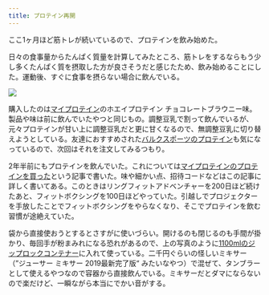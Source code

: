 ```yaml
---
title: プロテイン再開
---
```

ここ1ヶ月ほど筋トレが続いているので、プロテインを飲み始めた。

日々の食事量からたんぱく質量を計算してみたところ、筋トレをするならもう少し多くたんぱく質を摂取した方が良さそうだと感じたため、飲み始めることにした。運動後、すぐに食事を摂らない場合に飲んでいる。

![](https://lh3.googleusercontent.com/docs/ADP-6oHncJ27tet6FDj65RAiIAxgAwWiDPEZSO7BppXNg4j87R4te3Om09o6z4lAA4TvjB4Rt8O__0eaKSWVrOfyLdYeZGmYGsQFQqGq_xL4XvlbnXjBWGv9B2--8dXdQb0-vYvvL5Iv8yE0Z_pGqytCGdi1IidrwIkxDogSAIEB3oGldBlj9pOLhfZRSWa7wnXaTBF7Bm3jieHnpkbfgdIdNAjj68nSfxokh7Wj5SWwR6LM5gcO9HfcevYkY0zvuYYi0BOY44kJyGmQhS70hji0M6U5bz8VPsv0qavcYeUzNKO-Zfp0lvv8IMx1zCrj5tHplelIxc4T_3Sbxp37Rg2nh4LOwIDZKHCu1B1FtDiH9tm7XhktrePy7xxVqNCC9FsTvUKB3x24VVkgjOCFFhO3UzBpkZrsv4MX1RWipMCYMIY-VVmEeSyUmNuXLATtfzX3Hh8Ad67JSL1kWdcfvKEwL2qGZ1DGrL1_eHkV8hsRoLBupECPS5XpCQ0vNLf5BwsRnaCowihblX0EQYWfUDzGuJu6ktoYvzJxwEIq0nu2h8GEIRdd5ZI3WCQkVUjJAfKQbsi9YfO3Ru3POd7rxAufo4snGck0hAw9AUHP4TGBNIhnyHb43-iJMMmPgW58GXQuGFlMMdDwej9tilJa8XngQB6_qkAn5LgCWpIsSX853QSUIuG9KCekzA2A2c2tp6AUDMXddm8uuMzyHU2EKVko7CXD7Zfn4b6EfwWVBJrwLuX_64Wfqi_I5D0sn3u8jrjgXJ4ib_ElAVhY_MDPeFW92kkLf4BMZL3ZYWdeaSW3wQ-UY2ST8pezn5UF2TekNatET-xCj-duKzJiDgo8YY2YipROdvDsnM5sZKQKU3irK91oRMVfZ-JJXUezLi2OYkfJFbnp07zJbPAwEYstyxVVIT-eqO1xhTpg6i-vYYGTXQ4ZnPgP0IClqkfmrqpfqXZQwp7eJDsCatEHCLfTiFYe66sjWKemzwnIEvs2dGr9LYEdWHDNgJjXCOoZ0W2vVKm6dAkaWRaa-zA1629f2wzuZwvoW73UojvNTjWNer7LHba4fgSQle8naGG729SwlrvP6olWmpQrcTKN5myUuA5b7L34DH_pMaKvmjuPfCWWKAvItedBTx4e_IXKZLBR-htoaLmUe9I7C44f3HLehZtVajSJRpTFuOkShzL_cg26TPidYaJ2wh51uVHULRlQj7jkY2XU0z9LEm4IbsBvG6nk4qHqkY3hxH8K9z5isrKRKbEElB8D)

購入したのは[マイプロテイン](https://www.myprotein.jp/)のホエイプロテイン チョコレートブラウニー味。製品や味は前に飲んでいたやつと同じもの。調整豆乳で割って飲んでいるが、元々プロテインが甘い上に調整豆乳だと更に甘くなるので、無調整豆乳に切り替えようとしている。友達におすすめされた[バルクスポーツのプロテイン](https://www.amazon.co.jp/dp/B086JSPKT3)も気になっているので、次回はそれを注文してみるつもり。

2年半前にもプロテインを飲んでいた。これについては[マイプロテインのプロテインを買った](https://r7kamura.com/articles/2020-02-17-my-protein)という記事で書いた。味や細かい点、招待コードなどはこの記事に詳しく書いてある。このときはリングフィットアドベンチャーを200日ほど続けたあと、フィットボクシングを100日ほどやっていた。引越しでプロジェクターを手放したことでフィットボクシングをやらなくなり、そこでプロテインを飲む習慣が途絶えていた。

袋から直接使おうとするとさすがに使いづらい。開けるのも閉じるのも手間が掛かり、毎回手が粉まみれになる恐れがあるので、上の写真のように[1100mlのジップロックコンテナー](https://www.amazon.co.jp/dp/B01B7N6FXY)に入れて使っている。二千円ぐらいの怪しいミキサー（”ジューサー ミキサー 2019最新完了版“ みたいなやつ）で混ぜて、タンブラーとして使えるやつなので容器から直接飲んでいる。ミキサーだとダマにならないので楽だけど、一瞬ながら本当にでかい音がする。
